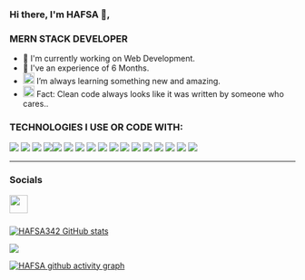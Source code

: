 ### Hi there, I'm HAFSA 👋,

<h3>MERN STACK DEVELOPER</h3>

- 🚀 I'm currently working on Web Development.
- 💼 I've an experience of 6 Months.
- <img width="20" src="https://emojis.slackmojis.com/emojis/images/1492722365/2086/reading.gif" /> I’m always learning something new and amazing.
- <img width="20" src="https://emojis.slackmojis.com/emojis/images/1594314885/9662/fbwow.gif?1594314885" /> Fact: Clean code always looks like it was written by someone who cares.. 

<h3 align="left">TECHNOLOGIES I USE OR CODE WITH:</h3>

<img src="https://img.shields.io/badge/HTML5%20-%23323330.svg?&style=for-the-badge&logo=HTML5&logoColor=#FFA500"/> <img src="https://img.shields.io/badge/CSS3%20-%23323330.svg?&style=for-the-badge&logo=CSS3&logoColor=#264de4"/> <img src="https://img.shields.io/badge/bootstrap%20-%23563D7C.svg?&style=for-the-badge&logo=bootstrap&logoColor=white"/> <img src="https://img.shields.io/badge/javascript%20-%23323330.svg?&style=for-the-badge&logo=javascript&logoColor=%23F7DF1E"/><img src="https://img.shields.io/badge/react%20-%2320232a.svg?&style=for-the-badge&logo=react&logoColor=%2361DAFB"/> <img src="https://img.shields.io/badge/redux%20-%23593d88.svg?&style=for-the-badge&logo=redux&logoColor=white"/> <img src="https://img.shields.io/badge/react_native%20-%2320232a.svg?&style=for-the-badge&logo=react&logoColor=%2361DAFB"/> <img src="https://img.shields.io/badge/material%20ui%20-%230081CB.svg?&style=for-the-badge&logo=material-ui&logoColor=white"/>  <img src="https://img.shields.io/badge/github%20-%23121011.svg?&style=for-the-badge&logo=github&logoColor=white"/>  <img src="https://img.shields.io/badge/git%20-%23F05033.svg?&style=for-the-badge&logo=git&logoColor=white"/> <img src="https://img.shields.io/badge/node.js%20-%2343853D.svg?&style=for-the-badge&logo=node.js&logoColor=white"/> <img src="https://img.shields.io/badge/express.js%20-%23404d59.svg?&style=for-the-badge"/> <img src ="https://img.shields.io/badge/MongoDB-%234ea94b.svg?&style=for-the-badge&logo=mongodb&logoColor=white"/> <img src="https://img.shields.io/badge/Google%20Cloud%20-%234285F4.svg?&style=for-the-badge&logo=google-cloud&logoColor=white"/> <img src="https://img.shields.io/badge/heroku%20-%23430098.svg?&style=for-the-badge&logo=heroku&logoColor=white"/> <img src="https://img.shields.io/badge/firebase%20-%23039BE5.svg?&style=for-the-badge&logo=firebase"/> <img src="https://img.shields.io/badge/Payment%20Integration-Stripe?style=for-the-badge&logo=stripe&logoColor=white&color=008CDD">


---
### Socials

<p align="left"> <a href="https://www.github.com/HAFSA342" target="_blank" rel="noreferrer"><img src="https://raw.githubusercontent.com/danielcranney/readme-generator/main/public/icons/socials/github.svg" width="32" height="32" /></a>


###
<a href="http://www.github.com/HAFSA342"><img src="https://github-readme-stats.vercel.app/api?username=HAFSA342&count_private=true&show_icons=true&hide=&title_color=0891b2&text_color=ffffff&icon_color=84cc16&bg_color=000000&hide_border=true&show_icons=true" alt="HAFSA342 GitHub stats" /></a>

<a href="http://www.github.com/HAFSA342"><img src="https://github-readme-streak-stats.herokuapp.com/?user=HAFSA342&stroke=ffffff&background=000000&ring=0891b2&fire=0891b2&currStreakNum=ffffff&currStreakLabel=0891b2&sideNums=ffffff&sideLabels=ffffff&dates=ffffff&hide_border=true" /></a>

<a href="http://www.github.com/HAFSA342">[![HAFSA github activity graph](https://github-readme-activity-graph.cyclic.app/graph?username=HAFSA342&theme=react-dark)](https://github.com/HAFSA342)</a>
